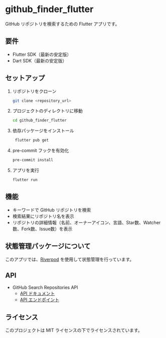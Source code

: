 # github_finder_flutter

GitHub リポジトリを検索するための Flutter アプリです。

## 要件

- Flutter SDK（最新の安定版）
- Dart SDK（最新の安定版）

## セットアップ

1. リポジトリをクローン
   ```bash
   git clone <repository_url>
   ```

2. プロジェクトのディレクトリに移動
   ```bash
   cd github_finder_flutter
   ```

3. 依存パッケージをインストール
   ```bash
    flutter pub get
    ```

4. pre-commit フックを有効化
    ```bash
    pre-commit install
    ```

5. アプリを実行
    ```bash
    flutter run
    ```

## 機能

- キーワードで GitHub リポジトリを検索
- 検索結果にリポジトリ名を表示
- リポジトリの詳細情報（名前、オーナーアイコン、言語、Star数、Watcher数、Fork数、Issue数）を表示

## 状態管理パッケージについて

このアプリでは、[Riverpod](https://pub.dev/packages/riverpod) を使用して状態管理を行っています。

## API

- GitHub Search Repositories API
  - [API ドキュメント](https://docs.github.com/en/rest/reference/search#search-repositories)
  - [API エンドポイント](https://api.github.com/search/repositories)

## ライセンス

このプロジェクトは MIT ライセンスの下でライセンスされています。
